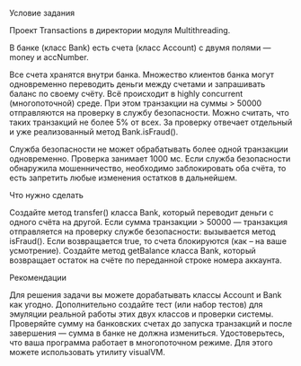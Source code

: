 Условие задания

Проект Transactions в директории модуля Multithreading.

В банке (класс Bank) есть счета (класс Account) с двумя полями — money и accNumber.

Все счета хранятся внутри банка. Множество клиентов банка могут одновременно переводить
деньги между счетами и запрашивать баланс по своему счёту. Всё происходит в highly concurrent (многопоточной)
среде. При этом транзакции на суммы > 50000 отправляются на проверку в службу безопасности. Можно считать,
что таких транзакций не более 5% от всех. За проверку отвечает отдельный и уже реализованный метод Bank.isFraud().

Служба безопасности не может обрабатывать более одной транзакции одновременно. Проверка занимает 1000 мс.
Если служба безопасности обнаружила мошенничество, необходимо заблокировать оба счёта, то есть запретить любые
изменения остатков в дальнейшем.

Что нужно сделать

Создайте метод transfer() класса Bank, который переводит деньги с одного счёта на другой.
Если сумма транзакции > 50000 — транзакция отправляется на проверку службе безопасности: вызывается метод isFraud().
Если возвращается true, то счета блокируются (как – на ваше усмотрение).
Создайте метод getBalance класса Bank, который возвращает остаток на счёте по переданной строке номера аккаунта.


Рекомендации

Для решения задачи вы можете дорабатывать классы Account и Bank как угодно.
Дополнительно создайте тест (или набор тестов) для эмуляции реальной работы этих двух классов и проверки системы.
Проверяйте сумму на банковских счетах до запуска транзакций и после завершения — сумма в банке не должна измениться.
Удостоверьтесь, что ваша программа работает в многопоточном режиме. Для этого можете использовать утилиту visualVM.